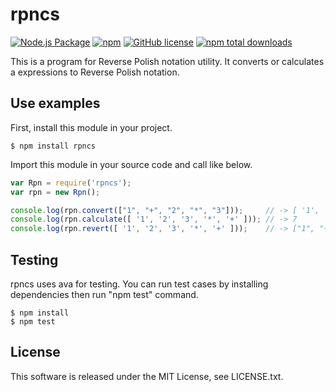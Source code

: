 # rpncs
[![Node.js Package](https://github.com/anhtaka/rpncc/actions/workflows/npm-publish.yml/badge.svg)](https://github.com/anhtaka/rpncc/actions/workflows/npm-publish.yml)
[![npm](https://img.shields.io/npm/v/rpncs.svg)](https://npmjs.com/package/rpncs) 
[![GitHub license](https://img.shields.io/github/license/anhtaka/rpncc)](https://github.com/anhtaka/rpncc)
[![npm total downloads](https://img.shields.io/npm/dt/rpncs.svg)](https://github.com/anhtaka/rpncc)

This is a program for Reverse Polish notation utility.
It converts or calculates a expressions to Reverse Polish notation.

## Use examples
First, install this module in your project.
```console
$ npm install rpncs
```

Import this module in your source code and call like below.
```javascript
var Rpn = require('rpncs');
var rpn = new Rpn();

console.log(rpn.convert(["1", "+", "2", "*", "3"]));     // -> [ '1', '2', '3', '*', '+' ]
console.log(rpn.calculate([ '1', '2', '3', '*', '+' ])); // -> 7
console.log(rpn.revert([ '1', '2', '3', '*', '+' ]));    // -> ["1", "+", "2", "*", "3"]
```

## Testing
rpncs uses ava for testing. You can run test cases by installing dependencies then run "npm test" command.
```console
$ npm install
$ npm test
```

## License
This software is released under the MIT License, see LICENSE.txt.
